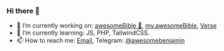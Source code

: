 ### Hi there 👋

- 🔭 I’m currently working on: [awesomeBible :blue_book:](https://awesomebible.de), [my.awesomeBible](https://github.com/awesomebible/my-united), [Verse](https://github.com/awesomebible/verse)
- 🌱 I’m currently learning: JS, PHP, TailwindCSS.
- 📫 How to reach me: [Email](mailto:benjamin@awesomebible.de), Telegram: [@awesomebenjamin](t.me/awesomebenjamin)
